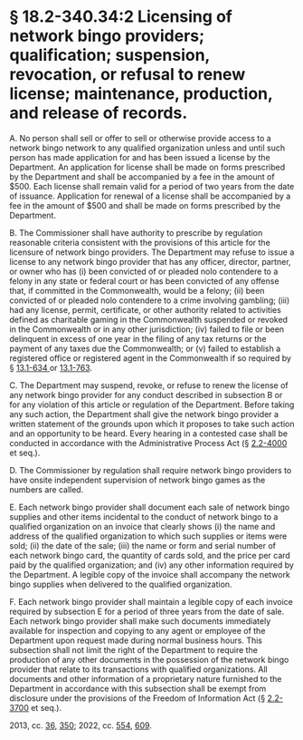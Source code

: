 # § 18.2-340.34:2 Licensing of network bingo providers; qualification; suspension, revocation, or refusal to renew license; maintenance, production, and release of records.

<p>A. No person shall sell or offer to sell or otherwise provide access to a network bingo network to any qualified organization unless and until such person has made application for and has been issued a license by the Department. An application for license shall be made on forms prescribed by the Department and shall be accompanied by a fee in the amount of $500. Each license shall remain valid for a period of two years from the date of issuance. Application for renewal of a license shall be accompanied by a fee in the amount of $500 and shall be made on forms prescribed by the Department.</p><p>B. The Commissioner shall have authority to prescribe by regulation reasonable criteria consistent with the provisions of this article for the licensure of network bingo providers. The Department may refuse to issue a license to any network bingo provider that has any officer, director, partner, or owner who has (i) been convicted of or pleaded nolo contendere to a felony in any state or federal court or has been convicted of any offense that, if committed in the Commonwealth, would be a felony; (ii) been convicted of or pleaded nolo contendere to a crime involving gambling; (iii) had any license, permit, certificate, or other authority related to activities defined as charitable gaming in the Commonwealth suspended or revoked in the Commonwealth or in any other jurisdiction; (iv) failed to file or been delinquent in excess of one year in the filing of any tax returns or the payment of any taxes due the Commonwealth; or (v) failed to establish a registered office or registered agent in the Commonwealth if so required by § <a href='https://law.lis.virginia.gov/vacode/13.1-634/'>13.1-634 </a>or <a href='/vacode/13.1-763/'>13.1-763</a>.</p><p>C. The Department may suspend, revoke, or refuse to renew the license of any network bingo provider for any conduct described in subsection B or for any violation of this article or regulation of the Department. Before taking any such action, the Department shall give the network bingo provider a written statement of the grounds upon which it proposes to take such action and an opportunity to be heard. Every hearing in a contested case shall be conducted in accordance with the Administrative Process Act (§ <a href='/vacode/2.2-4000/'>2.2-4000</a> et seq.).</p><p>D. The Commissioner by regulation shall require network bingo providers to have onsite independent supervision of network bingo games as the numbers are called.</p><p>E. Each network bingo provider shall document each sale of network bingo supplies and other items incidental to the conduct of network bingo to a qualified organization on an invoice that clearly shows (i) the name and address of the qualified organization to which such supplies or items were sold; (ii) the date of the sale; (iii) the name or form and serial number of each network bingo card, the quantity of cards sold, and the price per card paid by the qualified organization; and (iv) any other information required by the Department. A legible copy of the invoice shall accompany the network bingo supplies when delivered to the qualified organization.</p><p>F. Each network bingo provider shall maintain a legible copy of each invoice required by subsection E for a period of three years from the date of sale. Each network bingo provider shall make such documents immediately available for inspection and copying to any agent or employee of the Department upon request made during normal business hours. This subsection shall not limit the right of the Department to require the production of any other documents in the possession of the network bingo provider that relate to its transactions with qualified organizations. All documents and other information of a proprietary nature furnished to the Department in accordance with this subsection shall be exempt from disclosure under the provisions of the Freedom of Information Act (§ <a href='/vacode/2.2-3700/'>2.2-3700</a> et seq.).</p><p>2013, cc. <a href='http://lis.virginia.gov/cgi-bin/legp604.exe?131+ful+CHAP0036'>36</a>, <a href='http://lis.virginia.gov/cgi-bin/legp604.exe?131+ful+CHAP0350'>350</a>; 2022, cc. <a href='http://lis.virginia.gov/cgi-bin/legp604.exe?221+ful+CHAP0554'>554</a>, <a href='http://lis.virginia.gov/cgi-bin/legp604.exe?221+ful+CHAP0609'>609</a>.</p>